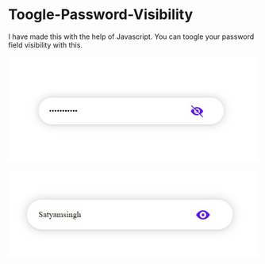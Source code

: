 # Toogle-Password-Visibility
I have made this with the help of Javascript. You can toogle your password field visibility with this.

![alt text](Img/Screenshot_10.jpg)


![alt text](Img/Screenshot_11.jpg)
